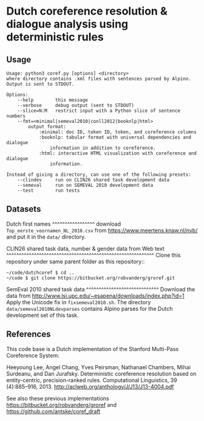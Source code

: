 Dutch coreference resolution & dialogue analysis using deterministic rules
==========================================================================

Usage
-----
```
Usage: python3 coref.py [options] <directory>
where directory contains .xml files with sentences parsed by Alpino.
Output is sent to STDOUT.

Options:
	--help        this message
	--verbose     debug output (sent to STDOUT)
	--slice=N:M   restrict input with a Python slice of sentence numbers
	--fmt=<minimal|semeval2010|conll2012|booknlp|html>
		output format:
			:minimal: doc ID, token ID, token, and coreference columns
			:booknlp: tabular format with universal dependencies and dialogue
				information in addition to coreference.
			:html: interactive HTML visualization with coreference and dialogue
				information.

Instead of giving a directory, can use one of the following presets:
	--clindev     run on CLIN26 shared task development data
	--semeval     run on SEMEVAL 2010 development data
	--test        run tests
```

Datasets
--------

Dutch first names
^^^^^^^^^^^^^^^^^
download `Top_eerste_voornamen_NL_2010.csv`
from https://www.meertens.knaw.nl/nvb/
and put it in the `data/` directory.

CLIN26 shared task data, number & gender data from Web text
^^^^^^^^^^^^^^^^^^^^^^^^^^^^^^^^^^^^^^^^^^^^^^^^^^^^^^^^^^^
Clone this repository under same parent folder as this repository::

    ~/code/dutchcoref $ cd ..
    ~/code $ git clone https://bitbucket.org/robvanderg/groref.git

SemEval 2010 shared task data
^^^^^^^^^^^^^^^^^^^^^^^^^^^^^
Download the data from http://www.lsi.upc.edu/~esapena/downloads/index.php?id=1
Apply the Unicode fix in `fixsemeval2010.sh`.
The directory `data/semeval2010NLdevparses` contains Alpino parses for the
Dutch development set of this task.


References
----------
This code base is a Dutch implementation of the Stanford Multi-Pass Coreference System:

Heeyoung Lee, Angel Chang, Yves Peirsman, Nathanael Chambers, Mihai Surdeanu, and Dan Jurafsky. Deterministic coreference resolution based on entity-centric, precision-ranked rules. Computational Linguistics, 39 (4):885–916, 2013. http://aclweb.org/anthology/J/J13/J13-4004.pdf

See also these previous implementations
https://bitbucket.org/robvanderg/groref
and https://github.com/antske/coref_draft
